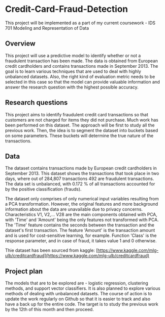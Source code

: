 # Credit-Card-Fraud-Detection
This project will be implemented as a part of my current coursework - IDS 701 Modeling and Representation of Data

## Overview

This project will use a predictive model to identify whether or not a fraudulent transaction has been made. The data is obtained from European credit cardholders and contains transactions made in September 2013. The goal is to learn various techniques that are used to deal with highly unbalanced datasets. Also, the right kind of evaluation metric needs to be selected in this case so that the model can provide valuable information and answer the research question with the highest possible accuracy. 


## Research questions

This project aims to identify fraudulent credit card transactions so that customers are not charged for items they did not purchase. Much work has been performed on this dataset. The approach will be first to study all the previous work. Then, the idea is to segment the dataset into buckets based on some parameters. These buckets will determine the true nature of the transactions.

## Data

The dataset contains transactions made by European credit cardholders in September 2013. This dataset shows the transactions that took place in two days, where out of 284,807 transactions 492 are fraudulent transactions. The data set is unbalanced, with 0.172 % of all transactions accounted for by the positive classification (frauds).

The dataset only comprises of only numerical input variables resulting from a PCA transformation. However, the original features and more background information about the data are unavailable due to privacy concerns. Characteristics V1, V2,... V28 are the main components obtained with PCA, with 'Time' and 'Amount' being the only features not transformed with PCA. The 'Time' feature contains the seconds between the transaction and the dataset's first transaction. The feature 'Amount' is the transaction amount and is used for cost-sensitive learning, for example. Function 'Class' is the response parameter, and in case of fraud, it takes value 1 and 0 otherwise.

Thie dataset has been sourced from kaggle: [https://www.kaggle.com/mlg-ulb/creditcardfraud](https://www.kaggle.com/mlg-ulb/creditcardfraud)

## Project plan

The models that are to be explored are - logistic regression, clustering methods, and support vector classifiers. It is also planned to explore various methods of dealing with unbalanced datasets. The course of action is to update the work regularly on Github so that it is easier to track and also have a back up for the entire code. The target is to study the previous work by the 12th of this month and then proceed. 

